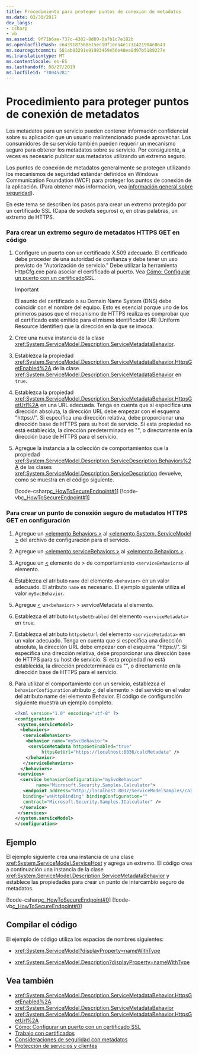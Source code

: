 ```yaml
---
title: Procedimiento para proteger puntos de conexión de metadatos
ms.date: 03/30/2017
dev_langs:
- csharp
- vb
ms.assetid: 9f71b6ae-737c-4382-8d89-0a7b1c7e182b
ms.openlocfilehash: c6439187560e15ec10f1eea4e1731421904e8643
ms.sourcegitcommit: 581ab03291e91983459e56e40ea8d97b5189227e
ms.translationtype: MT
ms.contentlocale: es-ES
ms.lasthandoff: 08/27/2019
ms.locfileid: "70045281"
---
```

# <a name="how-to-secure-metadata-endpoints"></a>Procedimiento para proteger puntos de conexión de metadatos

Los metadatos para un servicio pueden contener información confidencial sobre su aplicación que un usuario malintencionado puede aprovechar. Los consumidores de su servicio también pueden requerir un mecanismo seguro para obtener los metadatos sobre su servicio. Por consiguiente, a veces es necesario publicar sus metadatos utilizando un extremo seguro.

Los puntos de conexión de metadatos generalmente se protegen utilizando los mecanismos de seguridad estándar definidos en Windows Communication Foundation (WCF) para proteger los puntos de conexión de la aplicación. (Para obtener más información, vea [información general sobre seguridad](../../../../docs/framework/wcf/feature-details/security-overview.md)).

En este tema se describen los pasos para crear un extremo protegido por un certificado SSL (Capa de sockets seguros) o, en otras palabras, un extremo de HTTPS.

### <a name="to-create-a-secure-https-get-metadata-endpoint-in-code"></a>Para crear un extremo seguro de metadatos HTTPS GET en código

1. Configure un puerto con un certificado X.509 adecuado. El certificado debe proceder de una autoridad de confianza y debe tener un uso previsto de "Autorización de servicio." Debe utilizar la herramienta HttpCfg.exe para asociar el certificado al puerto. Vea [Cómo: Configurar un puerto con un certificado](../../../../docs/framework/wcf/feature-details/how-to-configure-a-port-with-an-ssl-certificate.md)SSL.

    > [!IMPORTANT]
    > El asunto del certificado o su Domain Name System (DNS) debe coincidir con el nombre del equipo. Esto es esencial porque uno de los primeros pasos que el mecanismo de HTTPS realiza es comprobar que el certificado esté emitido para el mismo identificador URI (Uniform Resource Identifier) que la dirección en la que se invoca.

2. Cree una nueva instancia de la clase <xref:System.ServiceModel.Description.ServiceMetadataBehavior>.

3. Establezca la propiedad <xref:System.ServiceModel.Description.ServiceMetadataBehavior.HttpsGetEnabled%2A> de la clase <xref:System.ServiceModel.Description.ServiceMetadataBehavior> en `true`.

4. Establezca la propiedad <xref:System.ServiceModel.Description.ServiceMetadataBehavior.HttpsGetUrl%2A> en una URL adecuada. Tenga en cuenta que si especifica una dirección absoluta, la dirección URL debe empezar con el esquema "https://". Si especifica una dirección relativa, debe proporcionar una dirección base de HTTPS para su host de servicio. Si esta propiedad no está establecida, la dirección predeterminada es "", o directamente en la dirección base de HTTPS para el servicio.

5. Agregue la instancia a la colección de comportamientos que la propiedad <xref:System.ServiceModel.Description.ServiceDescription.Behaviors%2A> de las clases <xref:System.ServiceModel.Description.ServiceDescription> devuelve, como se muestra en el código siguiente.

    [!code-csharp[c_HowToSecureEndpoint#1](../../../../samples/snippets/csharp/VS_Snippets_CFX/c_howtosecureendpoint/cs/source.cs#1)]
    [!code-vb[c_HowToSecureEndpoint#1](../../../../samples/snippets/visualbasic/VS_Snippets_CFX/c_howtosecureendpoint/vb/source.vb#1)]

### <a name="to-create-a-secure-https-get-metadata-endpoint-in-configuration"></a>Para crear un punto de conexión seguro de metadatos HTTPS GET en configuración

1. Agregue un [ \<elemento Behaviors >](../../../../docs/framework/configure-apps/file-schema/wcf/behaviors.md) al [ \<elemento System. ServiceModel >](../../../../docs/framework/configure-apps/file-schema/wcf/system-servicemodel.md) del archivo de configuración para el servicio.

2. Agregue un [ \<elemento serviceBehaviors >](../../../../docs/framework/configure-apps/file-schema/wcf/servicebehaviors.md) al [ \<elemento Behaviors >](../../../../docs/framework/configure-apps/file-schema/wcf/behaviors.md) .

3. Agregue un [ \<](../../../../docs/framework/configure-apps/file-schema/wcf/behavior-of-servicebehaviors.md) elemento de > de comportamiento `<serviceBehaviors>` al elemento.

4. Establezca el atributo `name` del elemento `<behavior>` en un valor adecuado. El atributo `name` es necesario. El ejemplo siguiente utiliza el valor `mySvcBehavior`.

5. Agregue [ \<](../../../../docs/framework/configure-apps/file-schema/wcf/servicemetadata.md) un`<behavior>` > serviceMetadata al elemento.

6. Establezca el atributo `httpsGetEnabled` del elemento `<serviceMetadata>` en `true`:

7. Establezca el atributo `httpsGetUrl` del elemento `<serviceMetadata>` en un valor adecuado. Tenga en cuenta que si especifica una dirección absoluta, la dirección URL debe empezar con el esquema "https://". Si especifica una dirección relativa, debe proporcionar una dirección base de HTTPS para su host de servicio. Si esta propiedad no está establecida, la dirección predeterminada es "", o directamente en la dirección base de HTTPS para el servicio.

8. Para utilizar el comportamiento con un servicio, establezca el `behaviorConfiguration` atributo [ \<](../../../../docs/framework/configure-apps/file-schema/wcf/service.md) del elemento > del servicio en el valor del atributo name del elemento Behavior. El código de configuración siguiente muestra un ejemplo completo.

    ```xml
    <?xml version="1.0" encoding="utf-8" ?>
    <configuration>
     <system.serviceModel>
      <behaviors>
       <serviceBehaviors>
        <behavior name="mySvcBehavior">
         <serviceMetadata httpsGetEnabled="true"
              httpsGetUrl="https://localhost:8036/calcMetadata" />
        </behavior>
       </serviceBehaviors>
      </behaviors>
     <services>
      <service behaviorConfiguration="mySvcBehavior"
            name="Microsoft.Security.Samples.Calculator">
       <endpoint address="http://localhost:8037/ServiceModelSamples/calculator"
       binding="wsHttpBinding" bindingConfiguration=""
       contract="Microsoft.Security.Samples.ICalculator" />
      </service>
     </services>
    </system.serviceModel>
    </configuration>
    ```

## <a name="example"></a>Ejemplo

El ejemplo siguiente crea una instancia de una clase <xref:System.ServiceModel.ServiceHost> y agrega un extremo. El código crea a continuación una instancia de la clase <xref:System.ServiceModel.Description.ServiceMetadataBehavior> y establece las propiedades para crear un punto de intercambio seguro de metadatos.

[!code-csharp[c_HowToSecureEndpoint#0](../../../../samples/snippets/csharp/VS_Snippets_CFX/c_howtosecureendpoint/cs/source.cs#0)]
[!code-vb[c_HowToSecureEndpoint#0](../../../../samples/snippets/visualbasic/VS_Snippets_CFX/c_howtosecureendpoint/vb/source.vb#0)]

## <a name="compiling-the-code"></a>Compilar el código

El ejemplo de código utiliza los espacios de nombres siguientes:

- <xref:System.ServiceModel?displayProperty=nameWithType>

- <xref:System.ServiceModel.Description?displayProperty=nameWithType>

## <a name="see-also"></a>Vea también

- <xref:System.ServiceModel.Description.ServiceMetadataBehavior.HttpsGetEnabled%2A>
- <xref:System.ServiceModel.Description.ServiceMetadataBehavior>
- <xref:System.ServiceModel.Description.ServiceMetadataBehavior.HttpsGetUrl%2A>
- [Cómo: Configurar un puerto con un certificado SSL](../../../../docs/framework/wcf/feature-details/how-to-configure-a-port-with-an-ssl-certificate.md)
- [Trabajo con certificados](../../../../docs/framework/wcf/feature-details/working-with-certificates.md)
- [Consideraciones de seguridad con metadatos](../../../../docs/framework/wcf/feature-details/security-considerations-with-metadata.md)
- [Protección de servicios y clientes](../../../../docs/framework/wcf/feature-details/securing-services-and-clients.md)
